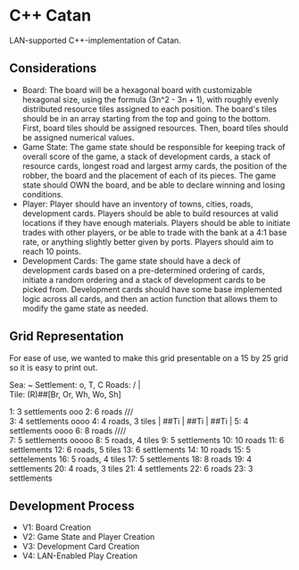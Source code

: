 # C++ Catan
LAN-supported C++-implementation of Catan.

## Considerations
- Board: The board will be a hexagonal board with customizable hexagonal size, using the formula (3n^2 - 3n + 1), with roughly evenly distributed resource tiles assigned to each position. The board's tiles should be in an array starting from the top and going to the bottom. First, board tiles should be assigned resources. Then, board tiles should be assigned numerical values. 
- Game State: The game state should be responsible for keeping track of overall score of the game, a stack of development cards, a stack of resource cards, longest road and largest army cards, the position of the robber, the board and the placement of each of its pieces. The game state should OWN the board, and be able to declare winning and losing conditions.
- Player: Player should have an inventory of towns, cities, roads, development cards. Players should be able to build resources at valid locations if they have enough materials. Players should be able to initiate trades with other players, or be able to trade with the bank at a 4:1 base rate, or anything slightly better given by ports. Players should aim to reach 10 points.
- Development Cards: The game state should have a deck of development cards based on a pre-determined ordering of cards, initiate a random ordering and a stack of development cards to be picked from. Development cards should have some base implemented logic across all cards, and then an action function that allows them to modify the game state as needed.

## Grid Representation
For ease of use, we wanted to make this grid presentable on a 15 by 25 grid so it is easy to print out.

Sea: ~
Settlement: o, T, C
Roads: / | \
Tile: (R)##[Br, Or, Wh, Wo, Sh]

1: 3 settlements    ooo
2: 6 roads  /\/\/\
3: 4 settlements    oooo
4: 4 roads, 3 tiles | ##Ti | ##Ti | ##Ti |
5: 4 settlements oooo
6: 8 roads /\/\/\/\
7: 5 settlements ooooo
8: 5 roads, 4 tiles
9: 5 settlements
10: 10 roads
11: 6 settlements
12: 6 roads, 5 tiles
13: 6 settlements
14: 10 roads
15: 5 settelements
16: 5 roads, 4 tiles
17: 5 settlements
18: 8 roads
19: 4 settlements
20: 4 roads, 3 tiles
21: 4 settlements
22: 6 roads
23: 3 settlements

## Development Process
- V1: Board Creation
- V2: Game State and Player Creation
- V3: Development Card Creation
- V4: LAN-Enabled Play Creation
